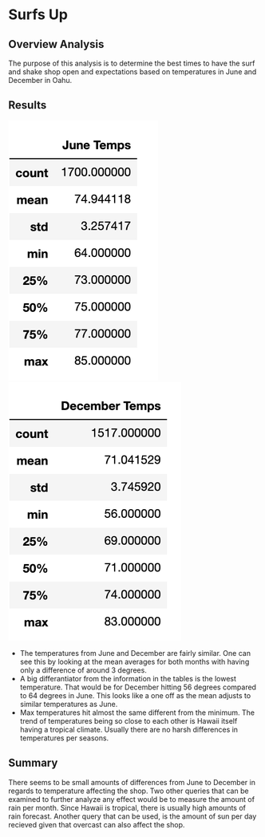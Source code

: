 # Surfs Up

## Overview Analysis

The purpose of this analysis is to determine the best times to have the surf and shake shop open and expectations based on temperatures in June and December in Oahu. 

## Results

![alt text](june_temp.png) ![alt text](dec_temp.png)

* The temperatures from June and December are fairly similar. One can see this by looking at the mean averages for both months with having only a difference of around 3 degrees. 
* A big differantiator from the information in the tables is the lowest temperature. That would be for December hitting 56 degrees compared to 64 degrees in June. This looks like a one off as the mean adjusts to similar temperatures as June. 
* Max temperatures hit almost the same different from the minimum. The trend of temperatures being so close to each other is Hawaii itself having a tropical climate. Usually there are no harsh differences in temperatures per seasons.

## Summary 
There seems to be small amounts of differences from June to December in regards to temperature affecting the shop. Two other queries that can be examined to further analyze any effect would be to measure the amount of rain per month. Since Hawaii is tropical, there is usually high amounts of rain forecast. Another query that can be used, is the amount of sun per day recieved given that overcast can also affect the shop. 
